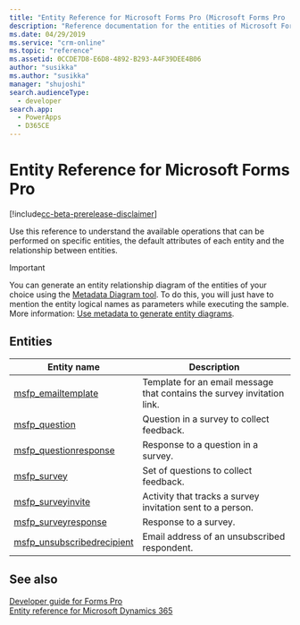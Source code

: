 ```yaml
---
title: "Entity Reference for Microsoft Forms Pro (Microsoft Forms Pro | Dynamics 365 for Customer Engagement)| MicrosoftDocs"
description: "Reference documentation for the entities of Microsoft Forms Pro."
ms.date: 04/29/2019
ms.service: "crm-online"
ms.topic: "reference"
ms.assetid: 0CCDE7D8-E6D8-4892-B293-A4F39DEE4B06
author: "susikka"
ms.author: "susikka"
manager: "shujoshi"
search.audienceType: 
  - developer
search.app: 
  - PowerApps
  - D365CE
---
```

# Entity Reference for Microsoft Forms Pro

[!include[cc-beta-prerelease-disclaimer](../includes/cc-beta-prerelease-disclaimer.md)]

Use this reference to understand the available operations that can be performed on specific entities, the default attributes of each entity and the relationship between entities.

> [!IMPORTANT]
> You can generate an entity relationship diagram of the entities of your choice using the [Metadata Diagram tool](https://code.msdn.microsoft.com/Sample-of-generating-a0ba0e47). To do this, you will just have to mention the entity logical names as parameters while executing the sample. More information: [Use metadata to generate entity diagrams](https://docs.microsoft.com/en-us/dynamics365/customer-engagement/developer/use-metadata-generate-entity-diagrams).

## Entities

|Entity name|Description|
|------|------|
|[msfp_emailtemplate](reference/entities/msfp_emailtemplate.md)|Template for an email message that contains the survey invitation link.|
|[msfp_question](reference/entities/msfp_question.md)|Question in a survey to collect feedback.|
|[msfp_questionresponse](reference/entities/msfp_questionresponse.md)|Response to a question in a survey.|
|[msfp_survey](reference/entities/msfp_survey.md)|Set of questions to collect feedback.|
|[msfp_surveyinvite](reference/entities/msfp_surveyinvite.md)|Activity that tracks a survey invitation sent to a person.|
|[msfp_surveyresponse](reference/entities/msfp_surveyresponse.md)|Response to a survey.|
|[msfp_unsubscribedrecipient](reference/entities/msfp_unsubscribedrecipient.md)|Email address of an unsubscribed respondent.|

## See also

[Developer guide for Forms Pro](developer-guide.md)<br />
[Entity reference for Microsoft Dynamics 365](/dynamics365/customer-engagement/developer/about-entity-reference)